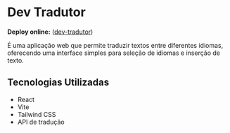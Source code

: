 # Dev Tradutor

**Deploy online:** ([dev-tradutor](https://dev-tradutor-hazel.vercel.app/))

É uma aplicação web que permite traduzir textos entre diferentes idiomas, oferecendo uma interface simples para seleção de idiomas e inserção de texto.

## Tecnologias Utilizadas

- React
- Vite
- Tailwind CSS  
- API de tradução
